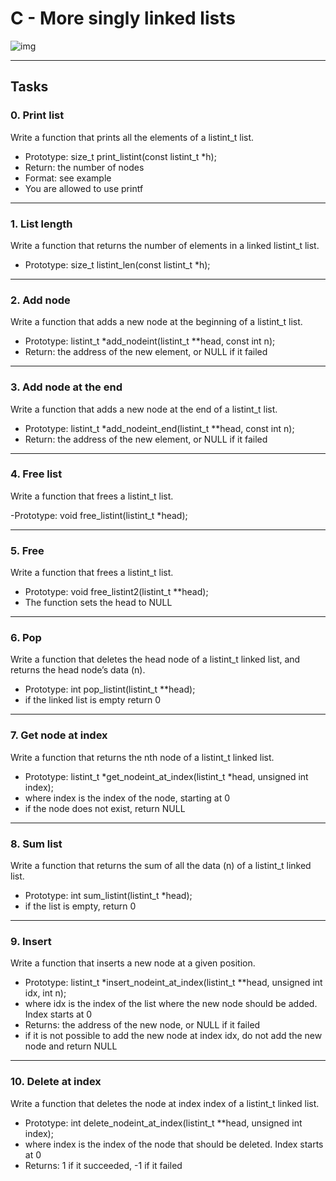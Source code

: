# C - More singly linked lists

![img](https://www.w3resource.com/w3r_images/linked-list-single-in-c.png)

-------------------------
## Tasks

### 0. Print list
Write a function that prints all the elements of a listint_t list.

- Prototype: size_t print_listint(const listint_t *h);
- Return: the number of nodes
- Format: see example
- You are allowed to use printf

-------------------------
### 1. List length
Write a function that returns the number of elements in a linked listint_t list.

- Prototype: size_t listint_len(const listint_t *h);

-------------------------
### 2. Add node
Write a function that adds a new node at the beginning of a listint_t list.

- Prototype: listint_t *add_nodeint(listint_t **head, const int n);
- Return: the address of the new element, or NULL if it failed

-------------------------
### 3. Add node at the end
Write a function that adds a new node at the end of a listint_t list.

- Prototype: listint_t *add_nodeint_end(listint_t **head, const int n);
- Return: the address of the new element, or NULL if it failed

-------------------------
### 4. Free list
Write a function that frees a listint_t list.

-Prototype: void free_listint(listint_t *head);

-------------------------
### 5. Free
Write a function that frees a listint_t list.

- Prototype: void free_listint2(listint_t **head);
- The function sets the head to NULL

-------------------------
### 6. Pop
Write a function that deletes the head node of a listint_t linked list, and returns the head node’s data (n).

- Prototype: int pop_listint(listint_t **head);
- if the linked list is empty return 0

-------------------------
### 7. Get node at index
Write a function that returns the nth node of a listint_t linked list.

- Prototype: listint_t *get_nodeint_at_index(listint_t *head, unsigned int index);
- where index is the index of the node, starting at 0
- if the node does not exist, return NULL

-------------------------
### 8. Sum list
Write a function that returns the sum of all the data (n) of a listint_t linked list.

- Prototype: int sum_listint(listint_t *head);
- if the list is empty, return 0

-------------------------
### 9. Insert
Write a function that inserts a new node at a given position.

- Prototype: listint_t *insert_nodeint_at_index(listint_t **head, unsigned int idx, int n);
- where idx is the index of the list where the new node should be added. Index starts at 0
- Returns: the address of the new node, or NULL if it failed
- if it is not possible to add the new node at index idx, do not add the new node and return NULL

-------------------------
### 10. Delete at index
Write a function that deletes the node at index index of a listint_t linked list.

- Prototype: int delete_nodeint_at_index(listint_t **head, unsigned int index);
- where index is the index of the node that should be deleted. Index starts at 0
- Returns: 1 if it succeeded, -1 if it failed